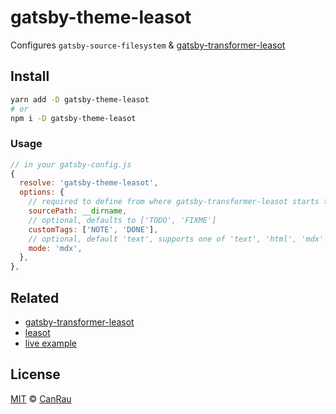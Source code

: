 # gatsby-theme-leasot

Configures `gatsby-source-filesystem` & [gatsby-transformer-leasot]

## Install

```bash
yarn add -D gatsby-theme-leasot
# or
npm i -D gatsby-theme-leasot
```

### Usage

```js
// in your gatsby-config.js
{
  resolve: 'gatsby-theme-leasot',
  options: {
    // required to define from where gatsby-transformer-leasot starts to scan
    sourcePath: __dirname,
    // optional, defaults to ['TODO', 'FIXME']
    customTags: ['NOTE', 'DONE'],
    // optional, default 'text', supports one of 'text', 'html', 'mdx'
    mode: 'mdx',
  },
},
```

## Related
- [gatsby-transformer-leasot]
- [leasot]
- [live example](https://coding4.gaiama.org)

## License

[MIT](/license) © [CanRau](https://www.canrau.com/)

[gatsby-transformer-leasot]: https://github.com/GaiAma/Coding4GaiAma/tree/master/packages/gatsby-transformer-leasot
[leasot]: https://github.com/pgilad/leasot
